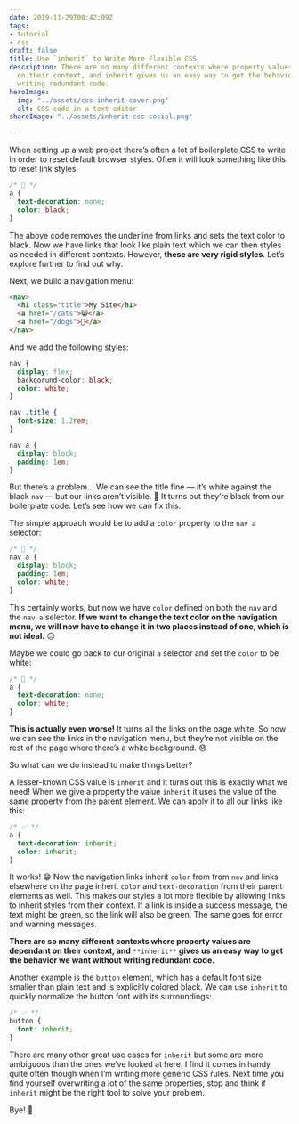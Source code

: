 ```yaml
---
date: 2019-11-29T00:42:09Z
tags:
- tutorial
- css
draft: false
title: Use `inherit` to Write More Flexible CSS
description: There are so many different contexts where property values are dependant
  on their context, and inherit gives us an easy way to get the behavior we want without
  writing redundant code.
heroImage:
  img: "../assets/css-inherit-cover.png"
  alt: CSS code in a text editor
shareImage: "../assets/inherit-css-social.png"

---
```

When setting up a web project there’s often a lot of boilerplate CSS to write in order to reset default browser styles. Often it will look something like this to reset link styles:

```css
/* 🚫 */
a {
  text-decoration: none;
  color: black;
}
```

The above code removes the underline from links and sets the text color to black. Now we have links that look like plain text which we can then styles as needed in different contexts. However, **these are very rigid styles**. Let’s explore further to find out why.

Next, we build a navigation menu:

```html
<nav>
  <h1 class="title">My Site</h1>
  <a href="/cats">😸</a>
  <a href="/dogs">🐶</a>
</nav>
```

And we add the following styles:

```css
nav {
  display: flex;
  backgorund-color: black;
  color: white;
}

nav .title {
  font-size: 1.2rem;
}

nav a {
  display: block;
  padding: 1em;
}
```

But there’s a problem… We can see the title fine — it’s white against the black `nav` — but our links aren’t visible. 🤔 It turns out they’re black from our boilerplate code. Let’s see how we can fix this.

The simple approach would be to add a `color` property to the `nav a` selector:

```css
/* 🚫 */
nav a {
  display: block;
  padding: 1em;
  color: white;
}
```

This certainly works, but now we have `color` defined on both the `nav` and the `nav a` selector. **If we want to change the text color on the navigation menu, we will now have to change it in two places instead of one, which is not ideal.** 😐

Maybe we could go back to our original `a` selector and set the `color` to be white:

```css
/* 🚫 */
a {
  text-decoration: none;
  color: white;
}
```

**This is actually even worse!** It turns all the links on the page white. So now we can see the links in the navigation menu, but they’re not visible on the rest of the page where there’s a white background. 😞

So what can we do instead to make things better?

A lesser-known CSS value is `inherit`  and it turns out this is exactly what we need! When we give a property the value `inherit` it uses the value of the same property from the parent element. We can apply it to all our links like this:

```css
/* ✅ */
a {
  text-decoration: inherit;
  color: inherit;
}
```

It works! 😁  Now the navigation links inherit `color` from from `nav` and links elsewhere on the page inherit `color` and `text-decoration` from their parent elements as well. This makes our styles a lot more flexible by allowing links to inherit styles from their context. If a link is inside a success message, the text might be green, so the link will also be green. The same goes for error and warning messages.

**There are so many different contexts where property values are dependant on their context, and** `**inherit**` **gives us an easy way to get the behavior we want without writing redundant code.**

Another example is the `button` element, which has a default font size smaller than plain text and is explicitly colored black. We can use `inherit` to quickly normalize the button font with its surroundings:

```css
/* ✅ */
button {
  font: inherit;
}
```

There are many other great use cases for `inherit` but some are more ambiguous than the ones we’ve looked at here. I find it comes in handy quite often though when I’m writing more generic CSS rules. Next time you find yourself overwriting a lot of the same properties, stop and think if `inherit` might be the right tool to solve your problem.

Bye! 👋